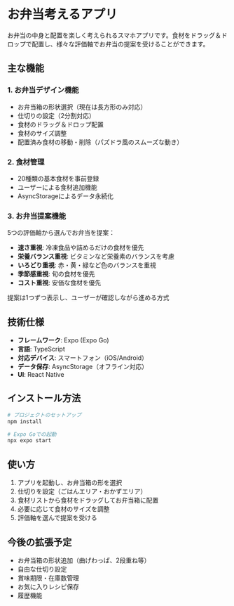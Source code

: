 # お弁当考えるアプリ

お弁当の中身と配置を楽しく考えられるスマホアプリです。食材をドラッグ＆ドロップで配置し、様々な評価軸でお弁当の提案を受けることができます。

## 主な機能

### 1. お弁当デザイン機能
- お弁当箱の形状選択（現在は長方形のみ対応）
- 仕切りの設定（2分割対応）
- 食材のドラッグ＆ドロップ配置
- 食材のサイズ調整
- 配置済み食材の移動・削除（パズドラ風のスムーズな動き）

### 2. 食材管理
- 20種類の基本食材を事前登録
- ユーザーによる食材追加機能
- AsyncStorageによるデータ永続化

### 3. お弁当提案機能
5つの評価軸から選んでお弁当を提案：
- **速さ重視**: 冷凍食品や詰めるだけの食材を優先
- **栄養バランス重視**: ビタミンなど栄養素のバランスを考慮
- **いろどり重視**: 赤・黄・緑など色のバランスを重視
- **季節感重視**: 旬の食材を優先
- **コスト重視**: 安価な食材を優先

提案は1つずつ表示し、ユーザーが確認しながら進める方式

## 技術仕様
- **フレームワーク**: Expo (Expo Go)
- **言語**: TypeScript
- **対応デバイス**: スマートフォン（iOS/Android）
- **データ保存**: AsyncStorage（オフライン対応）
- **UI**: React Native

## インストール方法
```bash
# プロジェクトのセットアップ
npm install

# Expo Goでの起動
npx expo start
```

## 使い方
1. アプリを起動し、お弁当箱の形を選択
2. 仕切りを設定（ごはんエリア・おかずエリア）
3. 食材リストから食材をドラッグしてお弁当箱に配置
4. 必要に応じて食材のサイズを調整
5. 評価軸を選んで提案を受ける

## 今後の拡張予定
- お弁当箱の形状追加（曲げわっぱ、2段重ね等）
- 自由な仕切り設定
- 賞味期限・在庫数管理
- お気に入りレシピ保存
- 履歴機能